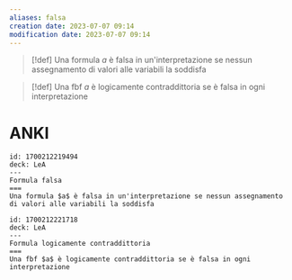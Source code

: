 ```yaml
---
aliases: falsa
creation date: 2023-07-07 09:14
modification date: 2023-07-07 09:14
---
```


> [!def]
> Una formula $a$ è falsa in un'interpretazione se nessun assegnamento di valori alle variabili la soddisfa


>[!def]
>Una fbf $a$ è logicamente contraddittoria se è falsa in ogni interpretazione

# ANKI

```anki
id: 1700212219494
deck: LeA
---
Formula falsa
===
Una formula $a$ è falsa in un'interpretazione se nessun assegnamento di valori alle variabili la soddisfa
```


```anki
id: 1700212221718
deck: LeA
---
Formula logicamente contraddittoria
===
Una fbf $a$ è logicamente contraddittoria se è falsa in ogni interpretazione
```

